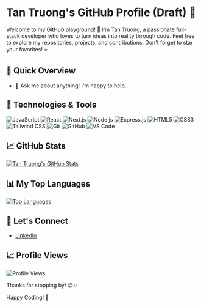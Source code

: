 # Tan Truong's GitHub Profile (Draft) 🚀

Welcome to my GitHub playground! 👋 I'm Tan Truong, a passionate full-stack developer who loves to turn ideas into reality through code. Feel free to explore my repositories, projects, and contributions. Don't forget to star your favorites! ⭐️

## 🚀 Quick Overview
<!--
- 🔭 I work as a Developer, and create YouTube content for tutorials on full-stack apps.
- 👯 I’m looking to collaborate on open source projects or interesting ideas.
-->
- 💬 Ask me about anything! I'm happy to help.

## 🔧 Technologies & Tools

![JavaScript](https://img.shields.io/badge/JavaScript-F7DF1E?style=flat&logo=javascript&logoColor=black)
![React](https://img.shields.io/badge/React-61DAFB?style=flat&logo=react&logoColor=white)
![Next.js](https://img.shields.io/badge/Next.js-000000?style=flat&logo=next.js&logoColor=white)
![Node.js](https://img.shields.io/badge/Node.js-339933?style=flat&logo=node.js&logoColor=white)
![Express.js](https://img.shields.io/badge/Express.js-000000?style=flat&logo=express&logoColor=white)
![HTML5](https://img.shields.io/badge/HTML5-E34F26?style=flat&logo=html5&logoColor=white)
![CSS3](https://img.shields.io/badge/CSS3-1572B6?style=flat&logo=css3&logoColor=white)
![Tailwind CSS](https://img.shields.io/badge/Tailwind%20CSS-38B2AC?style=flat&logo=tailwind-css&logoColor=white)
![Git](https://img.shields.io/badge/Git-F05032?style=flat&logo=git&logoColor=white)
![GitHub](https://img.shields.io/badge/GitHub-181717?style=flat&logo=github&logoColor=white)
![VS Code](https://img.shields.io/badge/VS%20Code-007ACC?style=flat&logo=visual-studio-code&logoColor=white)


## 📈 GitHub Stats

[![Tan Truong's GitHub Stats](https://github-readme-stats.vercel.app/api?username=tantruong-amblique&count_private=true&show_icons=true&theme=radical)](https://github.com/tantruong-amblique)

## 📊 My Top Languages

[![Top Languages](https://github-readme-stats.vercel.app/api/top-langs/?username=tantruong-amblique&layout=compact&theme=radical)](https://github.com/tantruong-amblique)

## 🌟 Let's Connect

- [LinkedIn](https://www.linkedin.com/in/tan-truong-76a1b739/)

## 📈 Profile Views

![Profile Views](https://komarev.com/ghpvc/?username=tantruong-amblique&color=brightgreen)

Thanks for stopping by! 😊✨

Happy Coding! 🚀
